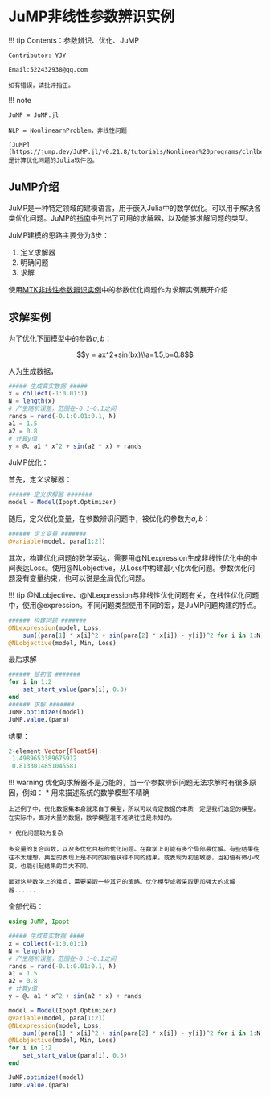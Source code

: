 # JuMP非线性参数辨识实例

!!! tip
    Contents：参数辨识、优化、JuMP

    Contributor: YJY

    Email:522432938@qq.com

    如有错误，请批评指正。

!!! note

    JuMP = JuMP.jl

    NLP = NonlinearnProblem，非线性问题

    [JuMP](https://jump.dev/JuMP.jl/v0.21.8/tutorials/Nonlinear%20programs/clnlbeam/)是计算优化问题的Julia软件包。

## JuMP介绍

JuMP是一种特定领域的建模语言，用于嵌入Julia中的数学优化。可以用于解决各类优化问题。JuMP的[指南](https://jump.dev/JuMP.jl/v0.21.8/installation/)中列出了可用的求解器，以及能够求解问题的类型。

JuMP建模的思路主要分为3步：

1. 定义求解器
2. 明确问题
3. 求解

使用[MTK非线性参数辨识实例](./96-MTK非线性参数辨识实例.md)中的参数优化问题作为求解实例展开介绍

## 求解实例

为了优化下面模型中的参数$a,b$：

```math
y = ax^2+sin(bx)\\a=1.5,b=0.8
```  

人为生成数据，

```julia
##### 生成真实数据 #####
x = collect(-1:0.01:1)
N = length(x)
# 产生随机误差，范围在-0.1~0.1之间
rands = rand(-0.1:0.01:0.1, N)
a1 = 1.5
a2 = 0.8
# 计算y值
y = @. a1 * x^2 + sin(a2 * x) + rands
```

JuMP优化：

首先，定义求解器：

```julia
###### 定义求解器 #######
model = Model(Ipopt.Optimizer)
```

随后，定义优化变量，在参数辨识问题中，被优化的参数为$a,b$：

```julia
###### 定义变量 #######
@variable(model, para[1:2])
```

其次，构建优化问题的数学表达，需要用@NLexpression生成非线性优化中的中间表达Loss。使用@NLobjective，从Loss中构建最小化优化问题。参数优化问题没有变量约束，也可以说是全局优化问题。

!!! tip
    @NLobjective、@NLexpression与非线性优化问题有关，在线性优化问题中，使用@expression。不同问题类型使用不同的宏，是JuMP问题构建的特点。

```julia
###### 构建问题 #######
@NLexpression(model, Loss,
    sum((para[1] * x[i]^2 + sin(para[2] * x[i]) - y[i])^2 for i in 1:N))
@NLobjective(model, Min, Loss)
```

最后求解

```julia
###### 赋初值 #######
for i in 1:2
    set_start_value(para[i], 0.3)
end
###### 求解 #######
JuMP.optimize!(model)
JuMP.value.(para)
```

结果：

```julia
2-element Vector{Float64}:
 1.4989653389675912
 0.8133014851045581
```

!!! warning
    优化的求解器不是万能的，当一个参数辨识问题无法求解时有很多原因，例如：
    * 用来描述系统的数学模型不精确
    
    上述例子中，优化数据集本身就来自于模型，所以可以肯定数据的本质一定是我们选定的模型。在实际中，面对大量的数据，数学模型准不准确往往是未知的。

    * 优化问题较为复杂

    多变量的复合函数，以及多优化目标的优化问题。在数学上可能有多个局部最优解。有些结果往往不太理想，典型的表现上是不同的初值获得不同的结果。或表现为初值敏感，当初值有微小改变，也能引起结果的巨大不同。

    面对这些数学上的难点，需要采取一些其它的策略。优化模型或者采取更加强大的求解器......

全部代码：

```julia
using JuMP, Ipopt

##### 生成真实数据 ####
x = collect(-1:0.01:1)
N = length(x)
# 产生随机误差，范围在-0.1~0.1之间
rands = rand(-0.1:0.01:0.1, N)
a1 = 1.5
a2 = 0.8
# 计算y值
y = @. a1 * x^2 + sin(a2 * x) + rands

model = Model(Ipopt.Optimizer)
@variable(model, para[1:2])
@NLexpression(model, Loss,
    sum((para[1] * x[i]^2 + sin(para[2] * x[i]) - y[i])^2 for i in 1:N))
@NLobjective(model, Min, Loss)
for i in 1:2
    set_start_value(para[i], 0.3)
end

JuMP.optimize!(model)
JuMP.value.(para)
```